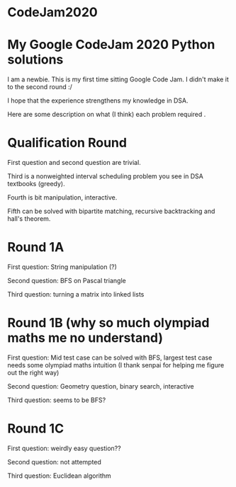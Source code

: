 # CodeJam2020

# My Google CodeJam 2020 Python solutions 

I am a newbie. This is my first time sitting Google Code Jam. I didn't make it to the second round :/

I hope that the experience strengthens my knowledge in DSA. 

Here are some description on what (I think) each problem required . 

# Qualification Round

First question and second question are trivial.

Third is a nonweighted interval scheduling problem you see in DSA textbooks (greedy).

Fourth is bit manipulation, interactive. 

Fifth can be solved with bipartite matching, recursive backtracking and hall's theorem. 

# Round 1A 

First question: String manipulation (?)

Second question: BFS on Pascal triangle

Third question: turning a matrix into linked lists


# Round 1B (why so much olympiad maths me no understand)

First question: Mid test case can be solved with BFS, largest test case needs some olympiad maths intuition (I thank senpai for helping me figure out the right way) 

Second question: Geometry question, binary search, interactive

Third question: seems to be BFS? 

# Round 1C 


First question: weirdly easy question??

Second question: not attempted 

Third question: Euclidean algorithm


